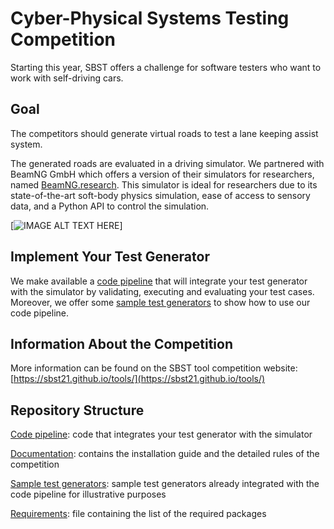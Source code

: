 # Cyber-Physical Systems Testing Competition #

Starting this year, SBST offers a challenge for software testers who want to work with self-driving cars. 

## Goal ##
The competitors should generate virtual roads to test a lane keeping assist system. 

The generated roads are evaluated in a driving simulator. We partnered with BeamNG GmbH which offers a version of their simulators for researchers, named [BeamNG.research](https://beamng.gmbh/research/). This simulator is ideal for researchers due to its state-of-the-art soft-body physics simulation, ease of access to sensory data, and a Python API to control the simulation.

[![IMAGE ALT TEXT HERE](https://github.com/BeamNG/BeamNGpy/raw/master/media/steering.gif)]

## Implement Your Test Generator ##
We make available a [code pipeline](code_pipeline) that will integrate your test generator with the simulator by validating, executing and evaluating your test cases. Moreover, we offer some [sample test generators](/sample_test_generators) to show how to use our code pipeline.

## Information About the Competition ##
More information can be found on the SBST tool competition website: [https://sbst21.github.io/tools/](https://sbst21.github.io/tools/)

## Repository Structure ##
[Code pipeline](/code_pipeline): code that integrates your test generator with the simulator

[Documentation](/documentation): contains the installation guide and the detailed rules of the competition

[Sample test generators](/sample_test_generators): sample test generators already integrated with the code pipeline for illustrative purposes 

[Requirements](/requirements-36.txt): file containing the list of the required packages

